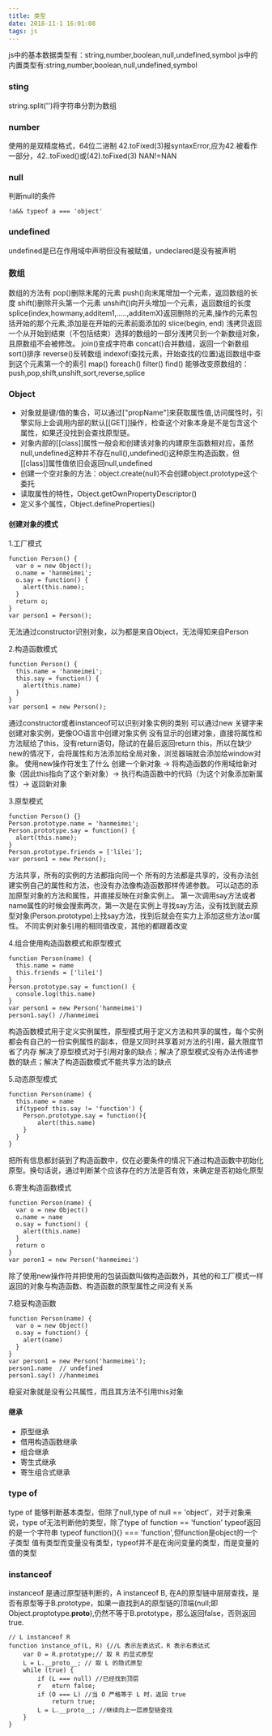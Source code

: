 ```yaml
---
title: 类型
date: 2018-11-1 16:01:08
tags: js
---
```

js中的基本数据类型有：string,number,boolean,null,undefined,symbol
js中的内置类型有:string,number,boolean,null,undefined,symbol
<!-- more -->
### sting
string.split('')将字符串分割为数组
### number
使用的是双精度格式，64位二进制
42.toFixed(3)报syntaxError,应为42.被看作一部分，42..toFixed()或(42).toFixed(3)
NAN!=NAN
### null
判断null的条件
    
    !a&& typeof a === 'object'
### undefined
undefined是已在作用域中声明但没有被赋值，undeclared是没有被声明
### 数组
数组的方法有
pop()删除末尾的元素
push()向末尾增加一个元素，返回数组的长度
shift()删除开头第一个元素
unshift()向开头增加一个元素，返回数组的长度
splice(index,howmany,additem1,.....,additemX)返回删除的元素,操作的元素包括开始的那个元素,添加是在开始的元素前面添加的
slice(begin, end) 浅拷贝返回一个从开始到结束（不包括结束）选择的数组的一部分浅拷贝到一个新数组对象，且原数组不会被修改。
join()变成字符串
concat()合并数组，返回一个新数组
sort()排序
reverse()反转数组
indexof(查找元素，开始查找的位置)返回数组中查到这个元素第一个的索引
map()
foreach()
filter()
find()
能够改变原数组的：push,pop,shift,unshift,sort,reverse,splice
### Object
- 对象就是键/值的集合，可以通过["propName"]来获取属性值,访问属性时，引擎实际上会调用内部的默认[[GET]]操作，检查这个对象本身是不是包含这个属性，如果还没找到会查找原型链。
- 对象内部的[[class]]属性一般会和创建该对象的内建原生函数相对应，虽然null,undefined这种并不存在null(),undefined()这种原生构造函数，但[[class]]属性值依旧会返回null,undefined
- 创建一个空对象的方法：object.create(null)不会创建object.prototype这个委托
- 读取属性的特性，Object.getOwnPropertyDescriptor()
- 定义多个属性，Object.defineProperties()
#### 创建对象的模式
1.工厂模式
    
    function Person() {
      var o = new Object();
      o.name = 'hanmeimei';
      o.say = function() {
        alert(this.name);
      }
      return o;
    }
    var person1 = Person();
    
无法通过constructor识别对象，以为都是来自Object，无法得知来自Person

2.构造函数模式
    
    function Person() {
      this.name = 'hanmeimei';
      this.say = function() {
        alert(this.name)
      }
    }
    var person1 = new Person();

通过constructor或者instanceof可以识别对象实例的类别
可以通过new 关键字来创建对象实例，更像OO语言中创建对象实例
没有显示的创建对象，直接将属性和方法赋给了this，没有return语句，隐试的在最后返回return this，所以在缺少new的情况下，会将属性和方法添加给全局对象，浏览器端就会添加给window对象。
使用new操作符发生了什么
创建一个新对象 -> 将构造函数的作用域给新对象（因此this指向了这个新对象）-> 执行构造函数中的代码（为这个对象添加新属性）-> 返回新对象

3.原型模式
    
    function Person() {}
    Person.prototype.name = 'hanmeimei';
    Person.prototype.say = function() {
      alert(this.name);
    }
    Person.prototype.friends = ['lilei'];
    var person1 = new Person();

方法共享，所有的实例的方法都指向同一个
所有的方法都是共享的，没有办法创建实例自己的属性和方法，也没有办法像构造函数那样传递参数。
可以动态的添加原型对象的方法和属性，并直接反映在对象实例上。
第一次调用say方法或者name属性的时候会搜索两次，第一次是在实例上寻找say方法，没有找到就去原型对象(Person.prototype)上找say方法，找到后就会在实力上添加这些方法or属性。
不同实例对象引用的相同值改变，其他的都跟着改变

4.组合使用构造函数模式和原型模式

    function Person(name) {
      this.name = name
      this.friends = ['lilei']
    }
    Person.prototype.say = function() {
      console.log(this.name)
    }
    var person1 = new Person('hanmeimei')
    person1.say() //hanmeimei
    
构造函数模式用于定义实例属性，原型模式用于定义方法和共享的属性，每个实例都会有自己的一份实例属性的副本，但是又同时共享着对方法的引用，最大限度节省了内存
解决了原型模式对于引用对象的缺点；解决了原型模式没有办法传递参数的缺点；解决了构造函数模式不能共享方法的缺点

5.动态原型模式

    function Person(name) {
      this.name = name
      if(typeof this.say != 'function') {
        Person.prototype.say = function(){
            alert(this.name)
        }   
      }
    }
把所有信息都封装到了构造函数中，仅在必要条件的情况下通过构造函数中初始化原型。换句话说，通过判断某个应该存在的方法是否有效，来确定是否初始化原型

6.寄生构造函数模式

    function Person(name) {
      var o = new Object()
      o.name = name
      o.say = function() {
        alert(this.name)
      }
      return o
    }
    var peron1 = new Person('hanmeimei')

除了使用new操作符并把使用的包装函数叫做构造函数外，其他的和工厂模式一样
返回的对象与构造函数、构造函数的原型属性之间没有关系

7.稳妥构造函数

    function Person(name) {
      var o = new Object()
      o.say = function() {
        alert(name)
      }
    }
    var person1 = new Person('hanmeimei');
    person1.name  // undefined
    person1.say() //hanmeimei

稳妥对象就是没有公共属性，而且其方法不引用this对象

#### 继承

- 原型继承
- 借用构造函数继承
- 组合继承
- 寄生式继承
- 寄生组合式继承

### type of

type of 能够判断基本类型，但除了null,type of null == 'object'，对于对象来说，type of无法判断他的类型，除了type of function == 'function'
typeof返回的是一个字符串
typeof function(){} === 'function',但function是object的一个子类型
值有类型而变量没有类型，typeof并不是在询问变量的类型，而是变量的值的类型


### instanceof

instanceof 是通过原型链判断的，A instanceof B, 在A的原型链中层层查找，是否有原型等于B.prototype，如果一直找到A的原型链的顶端(null;即Object.proptotype.__proto__),仍然不等于B.prototype，那么返回false，否则返回true.


    // L instanceof R
    function instance_of(L, R) {//L 表示左表达式，R 表示右表达式
        var O = R.prototype;// 取 R 的显式原型
        L = L.__proto__; // 取 L 的隐式原型
        while (true) { 
            if (L === null) //已经找到顶层
            r   eturn false; 
            if (O === L) //当 O 严格等于 L 时，返回 true
                return true; 
            L = L.__proto__; //继续向上一层原型链查找
        } 
    }


